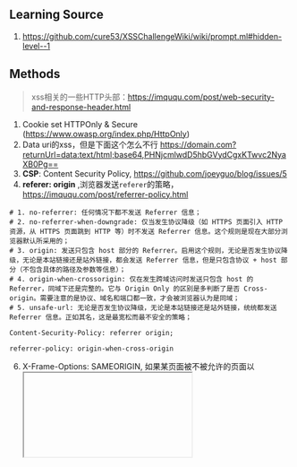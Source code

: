 ## Learning Source
1. https://github.com/cure53/XSSChallengeWiki/wiki/prompt.ml#hidden-level--1

## Methods
> xss相关的一些HTTP头部：https://imququ.com/post/web-security-and-response-header.html

1. Cookie set HTTPOnly & Secure (https://www.owasp.org/index.php/HttpOnly)
2. Data uri的xss，但是下面这个怎么不行
https://domain.com?returnUrl=data:text/html;base64,PHNjcmlwdD5hbGVydCgxKTwvc2NyaXB0Pg==
3. **CSP**: Content Security Policy,  https://github.com/joeyguo/blog/issues/5
4. **referer: origin** ,浏览器发送`referer`的策略， https://imququ.com/post/referrer-policy.html
```
# 1. no-referrer: 任何情况下都不发送 Referrer 信息；
# 2. no-referrer-when-downgrade: 仅当发生协议降级（如 HTTPS 页面引入 HTTP 资源，从 HTTPS 页面跳到 HTTP 等）时不发送 Referrer 信息。这个规则是现在大部分浏览器默认所采用的；
# 3. origin: 发送只包含 host 部分的 Referrer。启用这个规则，无论是否发生协议降级，无论是本站链接还是站外链接，都会发送 Referrer 信息，但是只包含协议 + host 部分（不包含具体的路径及参数等信息）；
# 4. origin-when-crossorigin: 仅在发生跨域访问时发送只包含 host 的 Referrer，同域下还是完整的。它与 Origin Only 的区别是多判断了是否 Cross-origin。需要注意的是协议、域名和端口都一致，才会被浏览器认为是同域；
# 5. unsafe-url: 无论是否发生协议降级，无论是本站链接还是站外链接，统统都发送 Referrer 信息。正如其名，这是最宽松而最不安全的策略；

Content-Security-Policy: referrer origin;

referrer-policy: origin-when-cross-origin
```
6. X-Frame-Options: SAMEORIGIN, 如果某页面被不被允许的页面以<iframe>或<frame>的形式嵌入，IE会显示类似于“此内容无法在框架中显示”的提示信息，Chrome和Firefox都会在控制台打印信息。由于嵌入的页面不会加载，这就减少了点击劫持的发生。
7. X-XSS-Protection: 1; mode=block, 启用XSS保护，并在检查到XSS攻击时，停止渲染页面（例如IE8中，检查到攻击时，整个页面会被一个#替换）；
8. x-content-type-options: nosniff,互联网上的资源有各种类型，通常浏览器会根据响应头的Content-Type字段来分辨它们的类型。例如："text/html"代表html文档，"image/png"是PNG图片，"text/css"是CSS样式文档。然而，有些资源的Content-Type是错的或者未定义。这时，某些浏览器会启用MIME-sniffing来猜测该资源的类型，解析内容并执行。
例如，我们即使给一个html文档指定Content-Type为"text/plain"，在IE8-中这个文档依然会被当做html来解析。利用浏览器的这个特性，攻击者甚至可以让原本应该解析为图片的请求被解析为JavaScript